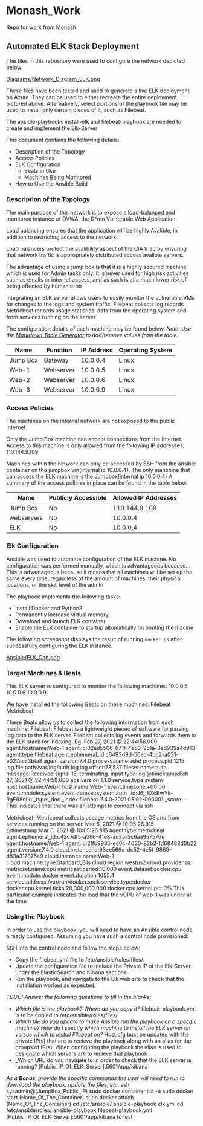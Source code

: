 # Monash_Work
Repo for work from Monash
## Automated ELK Stack Deployment

The files in this repository were used to configure the network depicted below.

[Diagrams/Network_Diagram_ELK.png](https://github.com/RedLeader21/Monash_Work/blob/main/Diagrams/Network_Diagram_ELK.PNG)

These files have been tested and used to generate a live ELK deployment on Azure. They can be used to either recreate the entire deployment pictured above. Alternatively, select portions of the playbook file may be used to install only certain pieces of it, such as Filebeat.

The ansible-playbooks install-elk and filebeat-playbook are needed to create and implement the Elk-Server

This document contains the following details:
- Description of the Topology
- Access Policies
- ELK Configuration
  - Beats in Use
  - Machines Being Monitored
- How to Use the Ansible Build


### Description of the Topology

The main purpose of this network is to expose a load-balanced and monitored instance of DVWA, the D*mn Vulnerable Web Application.

Load balancing ensures that the application will be highly Avalible, in addition to restricting access to the network.

Load balancers protect the avalibility aspect of the CIA triad by ensuring that network traffic is appropriately distributed accoss avalible servers. 

The advantage of using a jump box is that it is a highly secured machine which is used for Admin tasks only. It is never used for high risk activities such as emails or internet access, and as such is at a much lower risk of being effected by human error

Integrating an ELK server allows users to easily monitor the vulnerable VMs for changes to the logs and system traffic.
Filebeat collects log records
Metricbeat records usage statistical data from the operating system and from services running on the server.

The configuration details of each machine may be found below.
_Note: Use the [Markdown Table Generator](http://www.tablesgenerator.com/markdown_tables) to add/remove values from the table_.

| Name     | Function | IP Address | Operating System |
|----------|----------|------------|------------------|
| Jump Box | Gateway  | 10.0.0.4   | Linux            |
| Web-1    | Webserver| 10.0.0.5   | Linux            |
| Web-2    | Webserver| 10.0.0.6   | Linux            |
| Web-3    | Webserver| 10.0.0.9   | Linux            |

### Access Policies

The machines on the internal network are not exposed to the public Internet. 

Only the Jump Box machine can accept connections from the Internet. Access to this machine is only allowed from the following IP addresses:
110.144.9.109

Machines within the network can only be accessed by SSH from the ansible container on the jumpbox vm(internal ip 10.0.0.4).
The only manchine that can access the ELK machine is the Jumpbox(internal ip 10.0.0.4)
A summary of the access policies in place can be found in the table below.

| Name     | Publicly Accessible | Allowed IP Addresses |
|----------|---------------------|----------------------|
| Jump Box | No                  | 110.144.9.109        |
|webservers| No                  | 10.0.0.4             |
|   ELK    | No                  | 10.0.0.4             |

### Elk Configuration

Ansible was used to automate configuration of the ELK machine. No configuration was performed manually, which is advantageous because...
This is advantageous because it means that all machines will be set up the same every time, regardless of the amount of machines, their physical locations, or the skill level of the admin

The playbook implements the following tasks:
- Install Docker and Python3
- Permanently increase virtual memory
- Download and launch ELK container
- Enable the ELK container to startup aitomatically on booting the macine

The following screenshot displays the result of running `docker ps` after successfully configuring the ELK instance.

[Ansible/ELK_Cap.png](https://github.com/RedLeader21/Monash_Work/blob/main/Ansible/ELK_Cap.PNG)

### Target Machines & Beats
This ELK server is configured to monitor the following machines:
10.0.0.5
10.0.0.6
10.0.0.9


We have installed the following Beats on these machines:
Filebeat
Metricbeat

These Beats allow us to collect the following information from each machine:
Filebeat: Filebeat is a lightweight piecec of software for parsing log data to the ELK server. Filebeat collects log events and forwards them to the ELK stack for indexing.
Eg: Feb 27, 2021 @ 22:44:58.000	agent.hostname:Web-1 agent.id:02ad5506-671f-4e53-951a-3ed939a4d913 agent.type:filebeat agent.ephemeral_id:c6493d9d-56ec-4bc2-a031-e027acc3bfa8 agent.version:7.4.0 process.name:sshd process.pid:1215 log.file.path:/var/log/auth.log log.offset:73,537 fileset.name:auth message:Received signal 15; terminating. input.type:log @timestamp:Feb 27, 2021 @ 22:44:58.000 ecs.version:1.1.0 service.type:system host.hostname:Web-1 host.name:Web-1 event.timezone:+00:00 event.module:system event.dataset:system.auth _id:J6j_8XcBwYk-RgF98qLu _type:_doc _index:filebeat-7.4.0-2021.03.02-000001 _score: -
This indicates that there was an attempt to connect via ssh

Metricbeat: Metricbeat collects useage metrics from the OS and from services running on the server. 
Mar 6, 2021 @ 10:05:26.915	@timestamp:Mar 6, 2021 @ 10:05:26.915 agent.type:metricbeat agent.ephemeral_id:c42c7df5-a596-41e8-ad2a-5c6aa957576e agent.hostname:Web-1 agent.id:2ffb9935-ec0c-4030-82b2-fd68488d0b22 agent.version:7.4.0 cloud.instance.id:93ee569c-dc52-4e5f-9860-d83a317876e9 cloud.instance.name:Web-1 cloud.machine.type:Standard_B1s cloud.region:westus2 cloud.provider:az metricset.name:cpu metricset.period:10,000 event.dataset:docker.cpu event.module:docker event.duration:1655.4 service.address:/var/run/docker.sock service.type:docker docker.cpu.kernel.ticks:28,300,000,000 docker.cpu.kernel.pct:0%
This particular example indicates the load that the vCPU of web-1 was under at the time 

### Using the Playbook
In order to use the playbook, you will need to have an Ansible control node already configured. Assuming you have such a control node provisioned: 

SSH into the control node and follow the steps below:
- Copy the filebeat.yml file to /etc/ansible/roles/files/.
- Update the configuration file to include the Private IP of the Elk-Server under the ElasticSearch and Kibana sections
- Run the playbook, and navigate to the Elk web site to check that the installation worked as expected.

_TODO: Answer the following questions to fill in the blanks:_
- _Which file is the playbook? Where do you copy it?_ filebeat-playbook.yml is to be copied to /etc/ansible/roles/files/
- _Which file do you update to make Ansible run the playbook on a specific machine? How do I specify which machine to install the ELK server on versus which to install Filebeat on?_ Host.cfg bust be updated with the private IP(s) that are to recieve the playbook along with an alias for the groups of IP(s). When configuring the playbook the alias is used to designate which servers are to recieve that playbook
- _Which URL do you navigate to in order to check that the ELK server is running? [Public_IP_Of_ELK_Server]:5601/app/kibana

_As a **Bonus**, provide the specific commands the user will need to run to download the playbook, update the files, etc._
ssh sysadmin@(JumpBox_Public_IP)
sudo docker container list -a
sudo docker start (Name_Of_The_Container)
sudo docker attach (Name_Of_The_Container)
cd /etc/ansible/
ansible-playbook elk.yml
cd /etc/ansible/roles/
ansible-playbook filebeat-playbook.yml
[Public_IP_Of_ELK_Server]:5601/app/kibana to test


